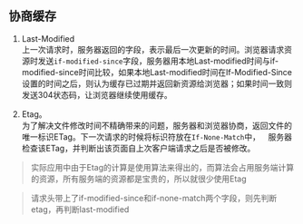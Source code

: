 ## 协商缓存

1. Last-Modified   
  上一次请求时，服务器返回的字段，表示最后一次更新的时间。浏览器请求资源时发送`if-modified-since`字段，服务器用本地Last-modified时间与if-modified-since时间比较，如果本地Last-modified时间在If-Modified-Since设置的时间之后，则认为缓存已过期并返回新资源给浏览器；如果时间一致则发送304状态码，让浏览器继续使用缓存。

2. Etag。    
  为了解决文件修改时间不精确带来的问题，服务器和浏览器协商，返回文件的唯一标识ETag。下一次请求的时候将标识符放在`If-None-Match`中， 服务器检查该ETag，并判断出该页面自上次客户端请求之后是否被修改。

> 实际应用中由于Etag的计算是使用算法来得出的，而算法会占用服务端计算的资源，所有服务端的资源都是宝贵的，所以就很少使用Etag

> 请求头带上了if-modified-since和if-none-match两个字段，则先判断etag，再判断last-modified




